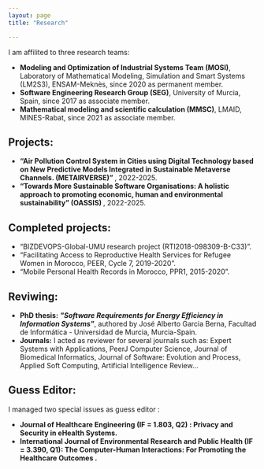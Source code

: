 ```yaml
---
layout: page
title: "Research"

---
```

I am affilited to three research teams:
<ul>
  <li> <b>Modeling and Optimization of Industrial Systems Team (MOSI)</b>, Laboratory of Mathematical Modeling, Simulation and Smart Systems (LM2S3), ENSAM-Meknès, since 2020 as permanent member. </li>
  <li> <b>Software Engineering Research Group (SEG)</b>, University of Murcia, Spain, since 2017 as associate member. </li>
  <li> <b>Mathematical modeling and scientific calculation (MMSC)</b>, LMAID, MINES-Rabat, since 2021 as associate member.</li>
 </ul>
 
## Projects:

  - <b> “Air Pollution Control System in Cities using Digital Technology based on New Predictive Models Integrated in Sustainable Metaverse Channels. (METAIRVERSE)” </b>, 2022-2025.
  - <b> “Towards More Sustainable Software Organisations: A holistic approach to promoting economic, human and environmental sustainability” (OASSIS) </b>, 2022-2025.

  
## Completed projects:
  
  - “BIZDEVOPS-Global-UMU research project (RTI2018-098309-B-C33)”.
  - “Facilitating Access to Reproductive Health Services for Refugee Women in Morocco, PEER, Cycle 7, 2019-2020”.
  - “Mobile Personal Health Records in Morocco, PPR1, 2015-2020”.
  
## Reviwing:

  - <b> PhD thesis:</b> <b><i>"Software Requirements for Energy Efficiency in Information Systems"</i></b>, authored by José Alberto Garcia Berna, Facultad de Informática - Universidad de Murcia, Murcia-Spain.
  - <b> Journals:</b> I acted as reviewer for several journals such as: Expert Systems with Applications, PeerJ Computer Science, Journal of Biomedical Informatics, Journal of Software: Evolution and Process, Applied Soft Computing, Artificial Intelligence Review...
  
## Guess Editor:

I managed two special issues as guess editor :
  - <b> Journal of Healthcare Engineering (IF = 1.803, Q2)<b> : Privacy and Security in eHealth Systems.
  - <b> International Journal of Environmental Research and Public Health (IF = 3.390, Q1)</b>: The Computer-Human Interactions: For Promoting the Healthcare Outcomes .
